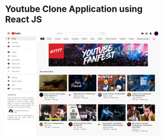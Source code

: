 # Youtube Clone Application using React JS

<img src="https://raw.githubusercontent.com/Subhampreet/Youtube-Clone-ReactJS/main/public/header-readme.png" >

